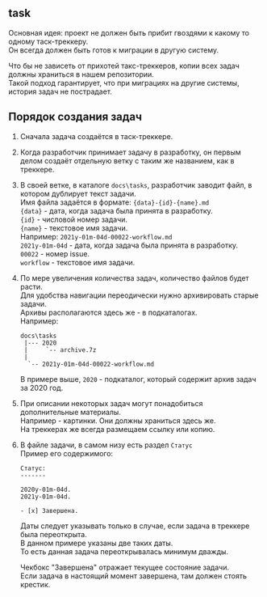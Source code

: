﻿
task
----

Основная идея: проект не должен быть прибит гвоздями к какому то одному таск-треккеру.  
Он всегда должен быть готов к миграции в другую систему.  

Что бы не зависеть от прихотей такс-треккеров, 
копии всех задач должны храниться в нашем репозитории.  
Такой подход гарантирует, что при миграциях на другие системы, 
история задач не пострадает.  


Порядок создания задач
----------------------

1. Сначала задача создаётся в таск-треккере.  

2. Когда разработчик принимает задачу в разработку, 
   он первым делом создаёт отдельную ветку
   с таким же названием, как в треккере.  

3. В своей ветке, в каталоге `docs\tasks`, 
   разработчик заводит файл, в котором дублирует текст задачи.  
   Имя файла задаётся в формате: `{data}-{id}-{name}.md`  
     `{data}` - дата, когда задача была принята в разработку.  
     `{id}`   - числовой номер задачи.  
     `{name}` - текстовое имя задачи.  
   Например: `2021y-01m-04d-00022-workflow.md`  
     `2021y-01m-04d` - дата, когда задача была принята в разработку.  
     `00022` - номер issue.  
     `workflow` - текстовое имя задачи.  

4. По мере увеличения количества задач, количество файлов будет расти.  
   Для удобства навигации переодически нужно архивировать старые задачи.  
   Архивы располагаются здесь же - в подкаталогах.  
   Например:  
   ```
   docs\tasks
    |--- 2020
    |     `-- archive.7z
    |
     `-- 2021y-01m-04d-00022-workflow.md
   ```
   В примере выше, `2020` - подкаталог, который содержит архив задач за 2020 год.  

5. При описании некоторых задач могут понадобиться дополнительные материалы.  
   Например - картинки. Они должны храниться здесь же.  
   На треккерах же всегда размещаем ссылку или копию.  


6. В файле задачи, в самом низу есть раздел `Статус`  
   Пример его содержимого:

   ```
   Статус:
   -------

   2020y-01m-04d.  
   2021y-01m-04d.  

   - [x] Завершена.
   ```

   Даты следует указывать только в случае, если задача в треккере была переоткрыта.  
   В данном примере указаны две таких даты.  
   То есть данная задача переоткрывалась минимум дважды.  

   Чекбокс "Завершена" отражает текущее состояние задачи.  
   Если задача в настоящий момент завершена, там должен стоять крестик.  


